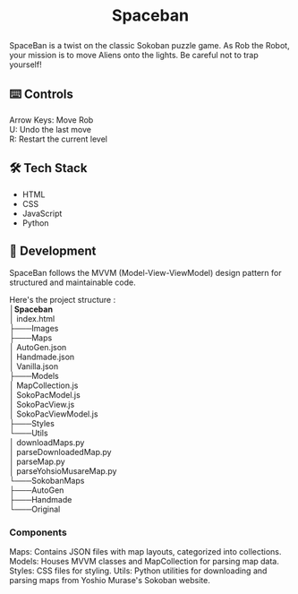 # <p align="center">Spaceban</p>

    
SpaceBan is a twist on the classic Sokoban puzzle game. As Rob the Robot, your mission is to move Aliens onto the lights. Be careful not to trap yourself!

## ⌨️ Controls
Arrow Keys: Move Rob <br/>
U: Undo the last move <br/>
R: Restart the current level<br/>

## 🛠️ Tech Stack
<ul>
    <li>HTML
    <li>CSS
    <li>JavaScript
    <li>Python
</ul>

## 🧐 Development
        
SpaceBan follows the MVVM (Model-View-ViewModel) design pattern for structured and maintainable code.<br/> 

Here's the project structure :<br/>
│<b>Spaceban</b><br/>
│   index.html<br/>
├───Images<br/>
├───Maps<br/>
│       AutoGen.json<br/>
│       Handmade.json<br/>
│       Vanilla.json<br/>
├───Models<br/>
│       MapCollection.js<br/>
│       SokoPacModel.js<br/>
│       SokoPacView.js<br/>
│       SokoPacViewModel.js<br/>
├───Styles<br/>
└───Utils<br/>
    │   downloadMaps.py<br/>
    │   parseDownloadedMap.py<br/>
    │   parseMap.py<br/>
    │   parseYohsioMusareMap.py<br/>
    └───SokobanMaps<br/>
        ├───AutoGen<br/>
        ├───Handmade<br/>
        └───Original<br/>

### Components
Maps: Contains JSON files with map layouts, categorized into collections.
Models: Houses MVVM classes and MapCollection for parsing map data.
Styles: CSS files for styling.
Utils: Python utilities for downloading and parsing maps from Yoshio Murase's Sokoban website.